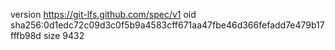 version https://git-lfs.github.com/spec/v1
oid sha256:0d1edc72c09d3c0f5b9a4583cff671aa47fbe46d366fefadd7e479b17fffb98d
size 9432

